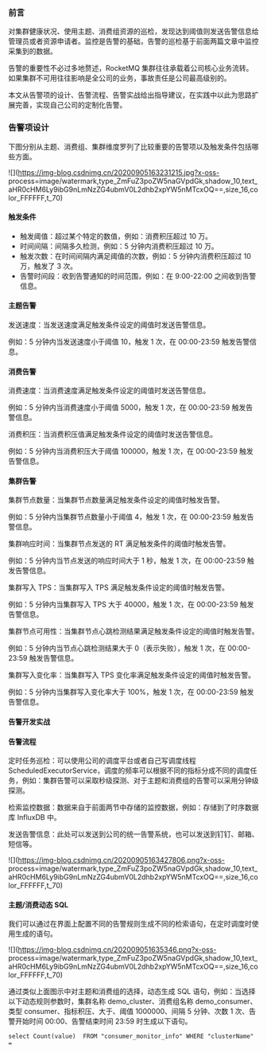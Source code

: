### 前言

​对集群健康状况、使用主题、消费组资源的巡检，发现达到阈值则发送告警信息给管理员或者资源申请者。监控是告警的基础，告警的巡检基于前面两篇文章中监控采集到的数据。

​告警的重要性不必过多地赘述，RocketMQ 集群往往承载着公司核心业务流转。如果集群不可用往往影响是全公司的业务，事故责任是公司最高级别的。

本文从告警项的设计、告警流程、告警实战给出指导建议，在实践中以此为思路扩展完善，实现自己公司的定制化告警。

### 告警项设计

下图分别从主题、消费组、集群维度罗列了比较重要的告警项以及触发条件包括哪些方面。

![](https://img-blog.csdnimg.cn/20200905163231215.jpg?x-oss-
process=image/watermark,type_ZmFuZ3poZW5naGVpdGk,shadow_10,text_aHR0cHM6Ly9ibG9nLmNzZG4ubmV0L2dhb2xpYW5nMTcxOQ==,size_16,color_FFFFFF,t_70)

#### **触发条件**

  * 触发阈值：超过某个特定的数值，例如：消费积压超过 10 万。
  * 时间间隔：间隔多久检测，例如：5 分钟内消费积压超过 10 万。
  * 触发次数：在时间间隔内满足阈值的次数，例如：5 分钟内消费积压超过 10 万，触发了 3 次。
  * 告警时间段：收到告警通知的时间范围，例如：在 9:00-22:00 之间收到告警信息。

#### **主题告警**

发送速度：当发送速度满足触发条件设定的阈值时发送告警信息。

例如：5 分钟内当发送速度小于阈值 10，触发 1 次，在 00:00-23:59 触发告警信息。

#### **消费告警**

消费速度：当消费速度满足触发条件设定的阈值时发送告警信息。

例如：5 分钟内当消费速度小于阈值 5000，触发 1 次，在 00:00-23:59 触发告警信息。

消费积压：当消费积压值满足触发条件设定的阈值时发送告警信息。

例如：5 分钟内当消费积压大于阈值 100000，触发 1 次，在 00:00-23:59 触发告警信息。

#### **集群告警**

集群节点数量：当集群节点数量满足触发条件设定的阈值时触发告警。

例如：5 分钟内当集群节点数量小于阈值 4，触发 1 次，在 00:00-23:59 触发告警信息。

集群响应时间：当集群节点发送的 RT 满足触发条件的阈值时触发告警。

例如：5 分钟内当节点发送的响应时间大于 1 秒，触发 1 次，在 00:00-23:59 触发告警信息。

集群写入 TPS：当集群写入 TPS 满足触发条件设定的阈值时触发告警。

例如：5 分钟内当集群写入 TPS 大于 40000，触发 1 次，在 00:00-23:59 触发告警信息。

集群节点可用性：当集群节点心跳检测结果满足触发条件设定的阈值时触发告警。

例如：5 分钟内当节点心跳检测结果大于 0（表示失败），触发 1 次，在 00:00-23:59 触发告警信息。

集群写入变化率：当集群写入 TPS 变化率满足触发条件设定的阈值时触发告警。

例如：5 分钟内当集群写入变化率大于 100%，触发 1 次，在 00:00-23:59 触发告警信息。

#### 告警开发实战

#### **告警流程**

定时任务巡检：可以使用公司的调度平台或者自己写调度线程
ScheduledExecutorService，调度的频率可以根据不同的指标分成不同的调度任务，例如：集群告警可以采取秒级探测、对于主题和消费组的告警可以采用分钟级探测。

检索监控数据：数据来自于前面两节中存储的监控数据，例如：存储到了时序数据库 InfluxDB 中。

发送告警信息：此处可以发送到公司的统一告警系统，也可以发送到钉钉、邮箱、短信等。

![](https://img-blog.csdnimg.cn/20200905163427806.png?x-oss-
process=image/watermark,type_ZmFuZ3poZW5naGVpdGk,shadow_10,text_aHR0cHM6Ly9ibG9nLmNzZG4ubmV0L2dhb2xpYW5nMTcxOQ==,size_16,color_FFFFFF,t_70)

#### **主题/消费动态 SQL**

我们可以通过在界面上配置不同的告警规则生成不同的检索语句，在定时调度时使用生成的语句。

![](https://img-blog.csdnimg.cn/202009051635346.png?x-oss-
process=image/watermark,type_ZmFuZ3poZW5naGVpdGk,shadow_10,text_aHR0cHM6Ly9ibG9nLmNzZG4ubmV0L2dhb2xpYW5nMTcxOQ==,size_16,color_FFFFFF,t_70)

通过类似上面图示中对主题和消费组的选择，动态生成 SQL 语句，例如：当选择以下动态规则参数时，集群名称 demo_cluster、消费组名称
demo_consumer、类型 consumer、指标积压、大于、阈值 1000000、间隔 5 分钟、次数 1 次、告警开始时间
00:00、告警结束时间 23:59 时生成以下语句。

    
    
    select Count(value)  FROM "consumer_monitor_info" WHERE "clusterName" = 
    

